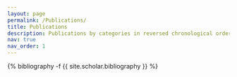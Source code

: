```yaml
---
layout: page
permalink: /Publications/
title: Publications
description: Publications by categories in reversed chronological order.
nav: true
nav_order: 1
---
```

<!-- _pages/Publications.md -->
<div class="Publications">

{% bibliography -f {{ site.scholar.bibliography }} %}

</div>
